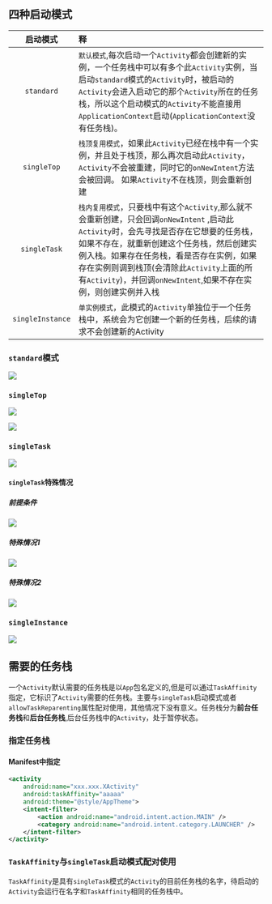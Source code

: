 ## 四种启动模式
| 启动模式 | 释 |
| :---: | :--- |
| `standard` | `默认模式`,每次启动一个`Activity`都会创建新的实例，一个任务栈中可以有多个此`Activity`实例，当启动`standard`模式的`Activity`时，被启动的`Activity`会进入启动它的那个`Activity`所在的任务栈，所以这个启动模式的`Activity`不能直接用`ApplicationContext`启动(`ApplicationContext`没有任务栈)。 |
| `singleTop` | `栈顶复用模式`，如果此`Activity`已经在栈中有一个实例，并且处于栈顶，那么再次启动此`Activity`，`Activity`不会被重建，同时它的`onNewIntent`方法会被回调。 如果`Activity`不在栈顶，则会重新创建|
| `singleTask` | `栈内复用模式`，只要栈中有这个`Activity`,那么就不会重新创建，只会回调`onNewIntent` ,启动此`Activity`时，会先寻找是否存在它想要的任务栈，如果不存在，就重新创建这个任务栈，然后创建实例入栈。如果存在任务栈，看是否存在实例，如果存在实例则调到栈顶(会清除此`Activity`上面的所有`Activity`)，并回调`onNewIntent`,如果不存在实例，则创建实例并入栈|
| `singleInstance` | `单实例模式`，此模式的`Activity`单独位于一个任务栈中，系统会为它创建一个新的任务栈，后续的请求不会创建新的Activity |


### `standard`模式

![](/assets/standard.png)

### `singleTop`

![](/assets/singletop不在栈顶.png)

![](/assets/singletop在栈顶.png)

### `singleTask`

![](/assets/SingleTask.png)

#### `singleTask`特殊情况

##### 前提条件

![](/assets/singleTask特殊情况前提.png)

##### 特殊情况1

![](/assets/singleTask特殊情况1.png)

##### 特殊情况2

![](/assets/singleTask特殊情况2.png)

### `singleInstance`

![](/assets/singleInstance.png)

## 需要的任务栈
一个`Activity`默认需要的任务栈是以`App`包名定义的,但是可以通过`TaskAffinity`指定，它标识了`Activity`需要的任务栈。主要与`singleTask`启动模式或者`allowTaskReparenting`属性配对使用，其他情况下没有意义。任务栈分为**前台任务栈**和**后台任务栈**,后台任务栈中的`Activity`，处于暂停状态。

### 指定任务栈
#### Manifest中指定

```xml
<activity
    android:name="xxx.xxx.XActivity"
    android:taskAffinity="aaaaa"
    android:theme="@style/AppTheme">
    <intent-filter>
        <action android:name="android.intent.action.MAIN" />
        <category android:name="android.intent.category.LAUNCHER" />
    </intent-filter>
</activity>
```

### `TaskAffinity`与`singleTask`启动模式配对使用
`TaskAffinity`是具有`singleTask`模式的`Activity`的目前任务栈的名字，待启动的`Activity`会运行在名字和`TaskAffinity`相同的任务栈中。